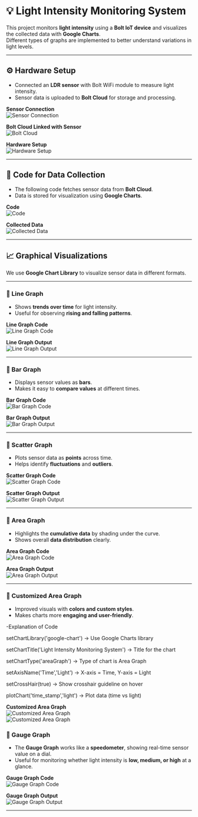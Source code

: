 # 💡 Light Intensity Monitoring System

This project monitors **light intensity** using a **Bolt IoT device** and visualizes the collected data with **Google Charts**.  
Different types of graphs are implemented to better understand variations in light levels.  

---

## ⚙️ Hardware Setup

- Connected an **LDR sensor** with Bolt WiFi module to measure light intensity.  
- Sensor data is uploaded to **Bolt Cloud** for storage and processing.  

**Sensor Connection**  
![Sensor Connection](![[1sT_Sensor_Conn](https://github.com/user-attachments/assets/6ffd1f72-35a5-43f6-a780-b075e80a4504](https://github.com/Pavithraa05/Light-Intensity-Monitoring/blob/main/1sT_Sensor_Conn.jpg))
)  

**Bolt Cloud Linked with Sensor**  
![Bolt Cloud](<img width="1920" height="1080" alt="Cloud_liked_1St_sensor" src="https://github.com/user-attachments/assets/e38f24c4-9147-4c55-9d72-d6b760222e57" />
)  

**Hardware Setup**  
![Hardware Setup](<img width="1920" height="1080" alt="hardware_1st_sensor" src="https://github.com/user-attachments/assets/8056619f-51aa-4802-83ec-b90f4d9e3fef" />
)  

---

## 📜 Code for Data Collection

- The following code fetches sensor data from **Bolt Cloud**.  
- Data is stored for visualization using **Google Charts**.  

**Code**  
![Code](<img width="1920" height="1080" alt="code_1st_sensor" src="https://github.com/user-attachments/assets/19f1e521-b68d-4b55-a366-bf12b77b6cb7" />
)  

**Collected Data**  
![Collected Data](<img width="1920" height="1080" alt="Data_Collected_!st_sensor" src="https://github.com/user-attachments/assets/394794e7-f968-4e87-a981-c5fe5ff72507" />
)  

---

## 📈 Graphical Visualizations  

We use **Google Chart Library** to visualize sensor data in different formats.  

---

### 🔹 Line Graph  

- Shows **trends over time** for light intensity.  
- Useful for observing **rising and falling patterns**.  

**Line Graph Code**  
![Line Graph Code](<img width="1920" height="1080" alt="Sesnor_data_withLineGraph_Code" src="https://github.com/user-attachments/assets/16f65c63-1022-4168-8b5c-2d3ac88a4d27" />
)  

**Line Graph Output**  
![Line Graph Output](<img width="1920" height="1080" alt="linegraph" src="https://github.com/user-attachments/assets/90d41c4d-c4e9-4654-a1d6-2b3e99bfcc37" />
)  

---

### 🔹 Bar Graph  

- Displays sensor values as **bars**.  
- Makes it easy to **compare values** at different times.  

**Bar Graph Code**  
![Bar Graph Code](<img width="1920" height="1080" alt="bargraph_code" src="https://github.com/user-attachments/assets/298236dd-153e-4d7a-962e-e302bf259d65" />
)  

**Bar Graph Output**  
![Bar Graph Output](<img width="1920" height="1080" alt="barpgraph" src="https://github.com/user-attachments/assets/63775a68-61ad-4ffe-a749-d1c461cc17c3" />
)  

---

### 🔹 Scatter Graph  

- Plots sensor data as **points** across time.  
- Helps identify **fluctuations** and **outliers**.  

**Scatter Graph Code**  
![Scatter Graph Code](<img width="1920" height="1080" alt="scatterGraph_code" src="https://github.com/user-attachments/assets/bf133e1e-73ec-46f7-b3b9-d149de1615ad" />
)  

**Scatter Graph Output**  
![Scatter Graph Output](<img width="1920" height="1080" alt="Scatter_graph" src="https://github.com/user-attachments/assets/688b762f-c672-4a27-92d3-62f6f570fd94" />
)  

---

### 🔹 Area Graph  

- Highlights the **cumulative data** by shading under the curve.  
- Shows overall **data distribution** clearly.  

**Area Graph Code**  
![Area Graph Code](<img width="1920" height="1080" alt="area_graph_code" src="https://github.com/user-attachments/assets/d5a09898-5065-405a-b2f3-6c07f88b720c" />
)  

**Area Graph Output**  
![Area Graph Output](<img width="1920" height="1080" alt="area_graph" src="https://github.com/user-attachments/assets/6e343acd-3c96-441f-aa68-7e0979719eeb" />
)  

---

### 🔹 Customized Area Graph  

- Improved visuals with **colors and custom styles**.  
- Makes charts more **engaging and user-friendly**.


-Explanation of Code

setChartLibrary('google-chart') → Use Google Charts library

setChartTitle('Light Intensity Monitoring System') → Title for the chart

setChartType('areaGraph') → Type of chart is Area Graph

setAxisName('Time','Light') → X-axis = Time, Y-axis = Light

setCrossHair(true) → Show crosshair guideline on hover

plotChart('time_stamp','light') → Plot data (time vs light)

**Customized Area Graph**  
![Customized Area Graph](images/customized_areagraph.png)  
![Customized Area Graph](<img width="1920" height="1080" alt="area_Graph_final" src="https://github.com/user-attachments/assets/60829d99-e58e-44ce-a45e-f2462946c199" />
)

### 🔹 Gauge Graph  

- The **Gauge Graph** works like a **speedometer**, showing real-time sensor value on a dial.  
- Useful for monitoring whether light intensity is **low, medium, or high** at a glance.  

**Gauge Graph Code**  
![Gauge Graph Code](<img width="1920" height="1080" alt="gauge_code" src="https://github.com/user-attachments/assets/50648776-65b4-4f15-8a15-91dddf44045b" />
)  

**Gauge Graph Output**  
![Gauge Graph Output](<img width="1920" height="1080" alt="gauge_graph" src="https://github.com/user-attachments/assets/6cf72f82-a5a6-4444-a5de-b8608b18d141" />
)  

---


